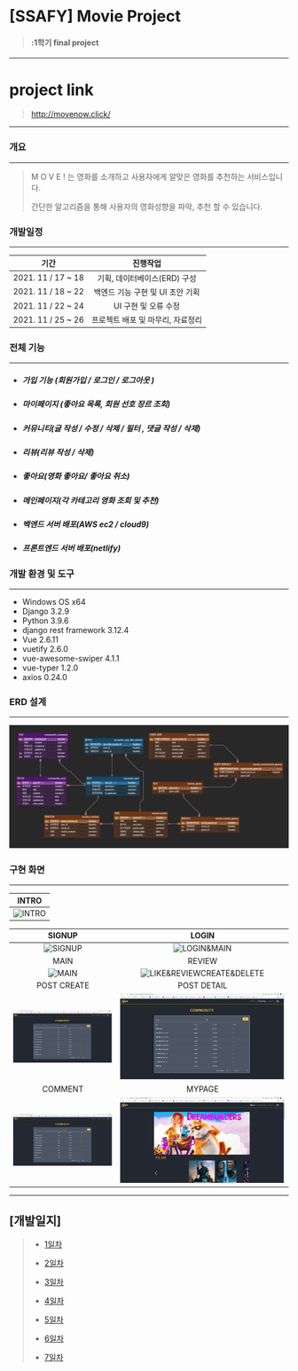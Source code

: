

# [SSAFY] Movie Project

> #### :1학기 final project

-----



# project link

> http://movenow.click/

-----



### 개요

-----

> M O V E ! 는 영화를 소개하고 사용자에게 알맞은 영화를 추천하는 서비스입니다.
>
> 간단한 알고리즘을 통해 사용자의 영화성향을 파악,  추천 할 수 있습니다.



### 개발일정

-----



|        기간        |             진행작업              |
| :----------------: | :-------------------------------: |
| 2021. 11 / 17 ~ 18 |   기획, 데이터베이스(ERD) 구성    |
| 2021. 11 / 18 ~ 22 | 백엔드 기능 구현 및 UI 초안 기획  |
| 2021. 11 / 22 ~ 24 |       UI 구현 및 오류 수정        |
| 2021. 11 / 25 ~ 26 | 프로젝트 배포 및 마무리, 자료정리 |



### 전체 기능

-----

- ##### 가입 기능 (회원가입 / 로그인 / 로그아웃 )

- ##### 마이페이지 (좋아요 목록, 회원 선호 장르 조회)

- ##### 커뮤니티(글 작성 / 수정 / 삭제 / 필터 , 댓글 작성 / 삭제)

- ##### 리뷰(리뷰 작성 / 삭제)

- ##### 좋아요(영화 좋아요/ 좋아요 취소)

- ##### 메인페이지(각 카테고리 영화 조회 및 추천)

- ##### 백엔드 서버 배포(AWS ec2 / cloud9)

- ##### 프론트엔드 서버 배포(netlify)



### 개발 환경 및 도구

-----

- Windows OS x64
- Django 3.2.9
- Python 3.9.6
- django rest framework 3.12.4
- Vue 2.6.11
- vuetify 2.6.0
- vue-awesome-swiper 4.1.1
- vue-typer 1.2.0
- axios 0.24.0



### ERD 설계

-----

![image-20211125153639081](README.assets/image-20211125153639081.png)



### 구현 화면

-----



|                      INTRO                      |
| :---------------------------------------------: |
| ![INTRO](README.assets/INTRO-1637823786974.gif) |

|                            SIGNUP                            |                            LOGIN                             |
| :----------------------------------------------------------: | :----------------------------------------------------------: |
|             ![SIGNUP](README.assets/SIGNUP.gif)              |  ![LOGIN&MAIN](README.assets/LOGIN&MAIN-1637823746191.gif)   |
|                             MAIN                             |                            REVIEW                            |
|               ![MAIN](README.assets/MAIN.gif)                | ![LIKE&REVIEWCREATE&DELETE](README.assets/LIKE&REVIEWCREATE&DELETE.gif) |
|                         POST CREATE                          |                         POST DETAIL                          |
|         ![POSTCREATE](README.assets/POSTCREATE.gif)          |  ![POSTUPDATE&DELETE](README.assets/POSTUPDATE&DELETE.gif)   |
|                           COMMENT                            |                            MYPAGE                            |
| ![COMMENTCREATE&DELETE](README.assets/COMMENTCREATE&DELETE-1637823921715.gif) |             ![MYPAGE](README.assets/MYPAGE.gif)              |



-----



## [개발일지]

> - [1일차](devnote/README_1.md)
>
> - [2일차](devnote/README_2.md)
>
> - [3일차](devnote/README_3.md)
>
> - [4일차](devnote/README_4.md)
>
> - [5일차](devnote/README_5.md)
>
> - [6일차](devnote/README_6.md)
>
> - [7일차](devnote/README_7.md)


